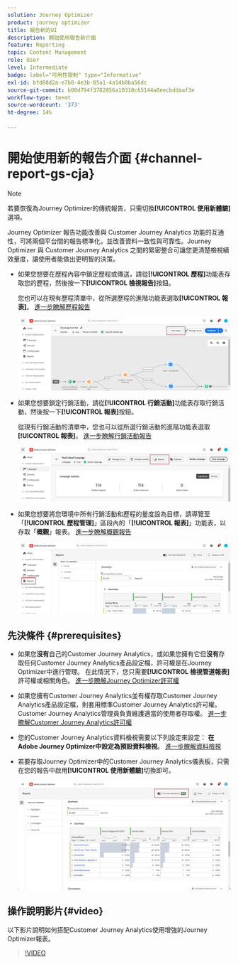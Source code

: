 ```yaml
---
solution: Journey Optimizer
product: journey optimizer
title: 報告新的UI
description: 開始使用報告新介面
feature: Reporting
topic: Content Management
role: User
level: Intermediate
badge: label="可用性限制" type="Informative"
exl-id: bfd88d2a-e7b8-4e3b-85a1-4a14b0ba56dc
source-git-commit: b80d794f3782056a10310c65144a8eecbddaaf3e
workflow-type: tm+mt
source-wordcount: '373'
ht-degree: 14%

---
```


# 開始使用新的報告介面 {#channel-report-gs-cja}

>[!NOTE]
>
> 若要恢復為Journey Optimizer的傳統報告，只需切換&#x200B;**[!UICONTROL 使用新體驗]**&#x200B;選項。

Journey Optimizer 報告功能改善與 Customer Journey Analytics 功能的互通性，可將兩個平台間的報告標準化，並改善資料一致性與可靠性。Journey Optimizer 與 Customer Journey Analytics 之間的緊密整合可讓您更清楚檢視績效量度，讓使用者能做出更明智的決策。

* 如果您想要在歷程內容中鎖定歷程或傳送，請從&#x200B;**[!UICONTROL 歷程]**&#x200B;功能表存取您的歷程，然後按一下&#x200B;**[!UICONTROL 檢視報告]**&#x200B;按鈕。

  您也可以在現有歷程清單中，從所選歷程的進階功能表選取&#x200B;**[!UICONTROL 報表]**。 [進一步瞭解歷程報告](journey-global-report-cja.md)

  ![](assets/gs-cja-report-3.png)

* 如果您想要鎖定行銷活動，請從&#x200B;**[!UICONTROL 行銷活動]**&#x200B;功能表存取行銷活動，然後按一下&#x200B;**[!UICONTROL 報表]**&#x200B;按鈕。

  從現有行銷活動的清單中，您也可以從所選行銷活動的進階功能表選取&#x200B;**[!UICONTROL 報表]**。 [進一步瞭解行銷活動報告](campaign-global-report-cja.md)

  ![](assets/gs-cja-report-2.png)

* 如果您想要將您環境中所有行銷活動和歷程的量度設為目標，請導覽至「**[!UICONTROL 歷程管理]**」區段內的「**[!UICONTROL 報表]**」功能表，以存取「**概觀**」報表。 [進一步瞭解概觀報告](channel-report-cja.md)

  ![](assets/gs-cja-report-1.png)

## 先決條件 {#prerequisites}

* 如果您&#x200B;**沒有**&#x200B;自己的Customer Journey Analytics，或如果您擁有它但&#x200B;**沒有**&#x200B;存取任何Customer Journey Analytics產品設定檔，許可權是在Journey Optimizer中進行管理。 在此情況下，您只需要&#x200B;**[!UICONTROL 檢視管道報表]**&#x200B;許可權或相關角色。 [進一步瞭解Journey Optimizer許可權](../administration/permissions.md)
* 如果您擁有Customer Journey Analytics並有權存取Customer Journey Analytics產品設定檔，則套用標準Customer Journey Analytics許可權。 Customer Journey Analytics管理員負責維護適當的使用者存取權。 [進一步瞭解Customer Journey Analytics許可權](https://experienceleague.adobe.com/en/docs/analytics-platform/using/technotes/access-control)
* 您的Customer Journey Analytics資料檢視需要以下列設定來設定： **在Adobe Journey Optimizer中設定為預設資料檢視**。 [進一步瞭解資料檢視](https://experienceleague.adobe.com/en/docs/analytics-platform/using/cja-dataviews/create-dataview)
* 若要存取Journey Optimizer中的Customer Journey Analytics儀表板，只需在您的報告中啟用&#x200B;**[!UICONTROL 使用新體驗]**&#x200B;切換即可。

  ![](assets/cja-option.png)

## 操作說明影片{#video}

以下影片說明如何搭配Customer Journey Analytics使用增強的Journey Optimizer報表。

>[!VIDEO](https://video.tv.adobe.com/v/3430413)
